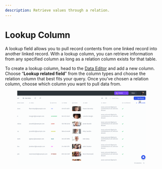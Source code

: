 ```yaml
---
description: Retrieve values through a relation.
---
```


# Lookup Column

A lookup field allows you to pull record contents from one linked record into another linked record. With a lookup column, you can retrieve information from any specified column as long as a relation column exists for that table.

To create a lookup column, head to the [Data Editor](../) and add a new column. Choose “**Lookup related field**” from the column types and choose the relation column that best fits your query. Once you’ve chosen a relation column, choose which column you want to pull data from.

<figure><img src="../../../.gitbook/assets/lookup (1).gif" alt=""><figcaption></figcaption></figure>

